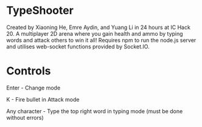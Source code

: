 # TypeShooter

Created by Xiaoning He, Emre Aydin, and Yuang Li in 24 hours at IC Hack 20.
A multiplayer 2D arena where you gain health and ammo by typing words and attack others to win it all!
Requires npm to run the node.js server and utilises web-socket functions provided by Socket.IO.

# Controls
Enter - Change mode

K - Fire bullet in Attack mode

Any character - Type the top right word in typing mode (must be done without errors)
